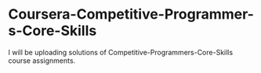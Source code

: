 # Coursera-Competitive-Programmer-s-Core-Skills
I will be uploading solutions of Competitive-Programmers-Core-Skills course assignments.
